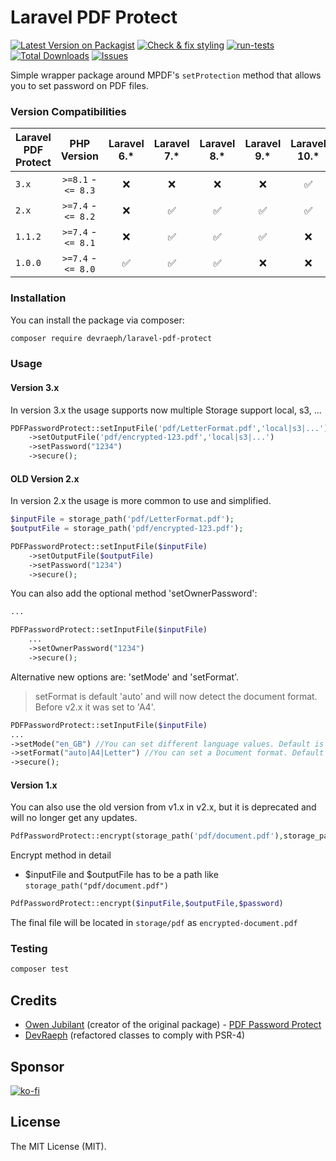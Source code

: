 # Laravel PDF Protect

[![Latest Version on Packagist](https://img.shields.io/packagist/v/devraeph/laravel-pdf-protect.svg?style=flat-square)](https://packagist.org/packages/devraeph/laravel-pdf-protect)
[![Check & fix styling](https://github.com/DevRaeph/laravel-pdf-protect/actions/workflows/php-cs-fixer.yml/badge.svg)](https://github.com/DevRaeph/laravel-pdf-protect/actions/workflows/php-cs-fixer.yml)
[![run-tests](https://github.com/DevRaeph/laravel-pdf-protect/actions/workflows/run-tests.yml/badge.svg)](https://github.com/DevRaeph/laravel-pdf-protect/actions/workflows/run-tests.yml)
[![Total Downloads](https://img.shields.io/packagist/dt/devraeph/laravel-pdf-protect.svg?style=flat-square)](https://packagist.org/packages/devraeph/laravel-pdf-protect)
[![Issues]](https://github.com/DevRaeph/laravel-pdf-protect/issues)

Simple wrapper package around MPDF's `setProtection` method that allows you to set password on PDF files.

### Version Compatibilities

| Laravel PDF Protect 	 |         PHP Version      	         |  Laravel 6.*    	  |   Laravel 7.*    	   |          Laravel 8.*    	           |     Laravel 9.*    	      |  Laravel 10.*    	   |  Laravel 11.*    	   |
|-----------------------|:----------------------------------:|:------------------:|:--------------------:|:-----------------------------------:|:-------------------------:|:--------------------:|:--------------------:|
| `3.x`     	           |      `>=8.1` - `<= 8.3`    	       |        :x:         |         :x:	         |                :x:	                 |           :x:	            | :white_check_mark:	  | :white_check_mark:	  |
| `2.x`     	           |      `>=7.4` - `<= 8.2`    	       |        :x:         | :white_check_mark: 	 |        :white_check_mark: 	         |   :white_check_mark: 	    | :white_check_mark:	  | :x:                	 |
| `1.1.2`     	         | `>=7.4` - `<= 8.1`               	 |        :x:         |  :white_check_mark:  | :white_check_mark:                	 | :white_check_mark:      	 | :x:                	 | :x:                	 |
| `1.0.0`     	         | `>=7.4` - `<= 8.0`               	 | :white_check_mark: |  :white_check_mark:  | :white_check_mark:                	 |   :x:                	    | :x:                	 | :x:                	 |

### Installation

You can install the package via composer:

```bash
composer require devraeph/laravel-pdf-protect
```

### Usage

#### Version 3.x
In version 3.x the usage supports now multiple Storage support local, s3, ...
```php
PDFPasswordProtect::setInputFile('pdf/LetterFormat.pdf','local|s3|...')
    ->setOutputFile('pdf/encrypted-123.pdf','local|s3|...')
    ->setPassword("1234")
    ->secure();
```

#### OLD Version 2.x
In version 2.x the usage is more common to use and simplified. 

```php
$inputFile = storage_path('pdf/LetterFormat.pdf');
$outputFile = storage_path('pdf/encrypted-123.pdf');

PDFPasswordProtect::setInputFile($inputFile)
    ->setOutputFile($outputFile)
    ->setPassword("1234")
    ->secure();
```

You can also add the optional method 'setOwnerPassword':
```php
...

PDFPasswordProtect::setInputFile($inputFile)
    ...
    ->setOwnerPassword("1234")
    ->secure();
```

Alternative new options are: 'setMode' and 'setFormat'.
>setFormat is default 'auto' and will now detect the document format.
> Before v2.x it was set to 'A4'.
```php
PDFPasswordProtect::setInputFile($inputFile)
...
->setMode("en_GB") //You can set different language values. Default is utf-8
->setFormat("auto|A4|Letter") //You can set a Document format. Default is auto.
->secure();
```

#### Version 1.x
You can also use the old version from v1.x in v2.x, but it is 
deprecated and will no longer get any updates.
```php
PdfPasswordProtect::encrypt(storage_path('pdf/document.pdf'),storage_path('pdf/'.'encrypted-documented.pdf'),'janedoe');
```
Encrypt method in detail
* $inputFile and $outputFile has to be a path like `storage_path("pdf/document.pdf")`
```php
PdfPasswordProtect::encrypt($inputFile,$outputFile,$password)
```

The final file will be located in `storage/pdf` as `encrypted-document.pdf`


### Testing

```bash
composer test
```

## Credits

- [Owen Jubilant](https://github.com/Owen-oj) (creator of the original package) - [PDF Password Protect](https://github.com/Owen-oj/pdf-password-protect)
- [DevRaeph](https://github.com/devraeph) (refactored classes to comply with PSR-4)

## Sponsor
[![ko-fi](https://ko-fi.com/img/githubbutton_sm.svg)](https://ko-fi.com/A0A3E29FS)

## License
The MIT License (MIT).

[Issues]: https://img.shields.io/github/issues/DevRaeph/laravel-pdf-protect
